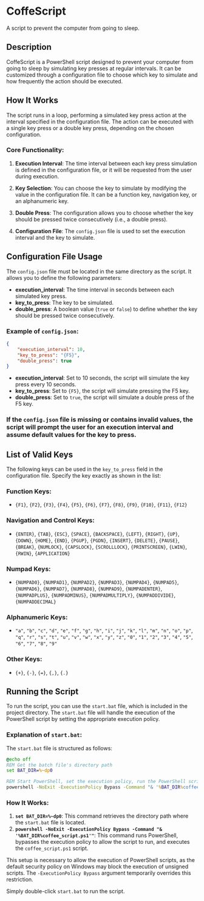 
# CoffeScript
A script to prevent the computer from going to sleep.

## Description

CoffeScript is a PowerShell script designed to prevent your computer from going to sleep by simulating key presses at regular intervals. It can be customized through a configuration file to choose which key to simulate and how frequently the action should be executed.

## How It Works

The script runs in a loop, performing a simulated key press action at the interval specified in the configuration file. The action can be executed with a single key press or a double key press, depending on the chosen configuration.

### Core Functionality:

1. **Execution Interval**: The time interval between each key press simulation is defined in the configuration file, or it will be requested from the user during execution.
   
2. **Key Selection**: You can choose the key to simulate by modifying the value in the configuration file. It can be a function key, navigation key, or an alphanumeric key.
   
3. **Double Press**: The configuration allows you to choose whether the key should be pressed twice consecutively (i.e., a double press).

4. **Configuration File**: The `config.json` file is used to set the execution interval and the key to simulate.

## Configuration File Usage

The `config.json` file must be located in the same directory as the script. It allows you to define the following parameters:

- **execution_interval**: The time interval in seconds between each simulated key press.
- **key_to_press**: The key to be simulated.
- **double_press**: A boolean value (`true` or `false`) to define whether the key should be pressed twice consecutively.

### Example of `config.json`:

```json
{
    "execution_interval": 10,
    "key_to_press": "{F5}",
    "double_press": true
}
```

- **execution_interval**: Set to 10 seconds, the script will simulate the key press every 10 seconds.
- **key_to_press**: Set to `{F5}`, the script will simulate pressing the F5 key.
- **double_press**: Set to `true`, the script will simulate a double press of the F5 key.

### If the `config.json` file is missing or contains invalid values, the script will prompt the user for an execution interval and assume default values for the key to press.

## List of Valid Keys

The following keys can be used in the `key_to_press` field in the configuration file. Specify the key exactly as shown in the list:

### Function Keys:
- `{F1}`, `{F2}`, `{F3}`, `{F4}`, `{F5}`, `{F6}`, `{F7}`, `{F8}`, `{F9}`, `{F10}`, `{F11}`, `{F12}`

### Navigation and Control Keys:
- `{ENTER}`, `{TAB}`, `{ESC}`, `{SPACE}`, `{BACKSPACE}`, `{LEFT}`, `{RIGHT}`, `{UP}`, `{DOWN}`, `{HOME}`, `{END}`, `{PGUP}`, `{PGDN}`, `{INSERT}`, `{DELETE}`, `{PAUSE}`, `{BREAK}`, `{NUMLOCK}`, `{CAPSLOCK}`, `{SCROLLLOCK}`, `{PRINTSCREEN}`, `{LWIN}`, `{RWIN}`, `{APPLICATION}`

### Numpad Keys:
- `{NUMPAD0}`, `{NUMPAD1}`, `{NUMPAD2}`, `{NUMPAD3}`, `{NUMPAD4}`, `{NUMPAD5}`, `{NUMPAD6}`, `{NUMPAD7}`, `{NUMPAD8}`, `{NUMPAD9}`, `{NUMPADENTER}`, `{NUMPADPLUS}`, `{NUMPADMINUS}`, `{NUMPADMULTIPLY}`, `{NUMPADDIVIDE}`, `{NUMPADDECIMAL}`

### Alphanumeric Keys:
- `"a"`, `"b"`, `"c"`, `"d"`, `"e"`, `"f"`, `"g"`, `"h"`, `"i"`, `"j"`, `"k"`, `"l"`, `"m"`, `"n"`, `"o"`, `"p"`, `"q"`, `"r"`, `"s"`, `"t"`, `"u"`, `"v"`, `"w"`, `"x"`, `"y"`, `"z"`, `"0"`, `"1"`, `"2"`, `"3"`, `"4"`, `"5"`, `"6"`, `"7"`, `"8"`, `"9"`

### Other Keys:
- `{+}`, `{-}`, `{=}`, `{,}`, `{.}`

## Running the Script

To run the script, you can use the `start.bat` file, which is included in the project directory. The `start.bat` file will handle the execution of the PowerShell script by setting the appropriate execution policy.

### Explanation of `start.bat`:

The `start.bat` file is structured as follows:

```bat
@echo off
REM Get the batch file's directory path
set BAT_DIR=%~dp0

REM Start PowerShell, set the execution policy, run the PowerShell script, and exit
powershell -NoExit -ExecutionPolicy Bypass -Command "& '%BAT_DIR%coffee_script.ps1'"
```

### How It Works:
1. **`set BAT_DIR=%~dp0`**: This command retrieves the directory path where the `start.bat` file is located.
2. **`powershell -NoExit -ExecutionPolicy Bypass -Command "& '%BAT_DIR%coffee_script.ps1'"`**: This command runs PowerShell, bypasses the execution policy to allow the script to run, and executes the `coffee_script.ps1` script.

This setup is necessary to allow the execution of PowerShell scripts, as the default security policy on Windows may block the execution of unsigned scripts. The `-ExecutionPolicy Bypass` argument temporarily overrides this restriction.

Simply double-click `start.bat` to run the script.

